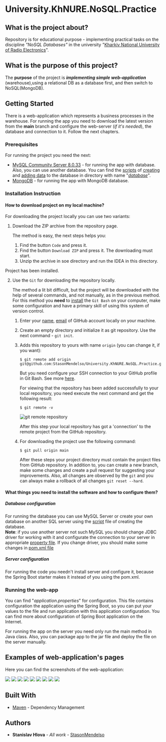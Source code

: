 # University.KhNURE.NoSQL.Practice

## What is the project about?

Repository is for educational purpose - implementing practical tasks on the discipline *"NoSQL Databases"* in
the university "[Kharkiv National University of Radio Electronics][1]".

## What is the purpose of this project?

The **purpose** of the project is ***implementing simple web-application*** (warehouse),using a relational DB as a
database first, and then switch to NoSQL(MongoDB).

## Getting Started

There is a web-application which represents a business processes in the warehouse.
For running the app you need to download the latest version from the **main** branch and configure the web-server (*if
it's needed*), the database and connection to it. Follow the next chapters.

### Prerequisites

For running the project you need the next:

* [MySQL Community Server 8.0.33](https://dev.mysql.com/) - for running the app with database. Also, you can use another
  database.
  You can find the [scripts](database/sql) of [creating](database/sql/creation_database.sql)
  and [adding data](database/sql/adding_data.sql) to the database in directory with name "*[database](database/sql)*".
* [MongoDB](https://www.mongodb.com/) - for running the app with MongoDB database.

### Installation Instruction

#### How to download project on my local machine?

For downloading the project locally you can use two variants:

1. Download the ZIP archive from the repository page.

   The method is easy, the next steps helps you:
    1. Find the button `Code` and press it.
    2. Find the button `Download ZIP` and press it. The downloading must start.
    3. Unzip the archive in soe directory and run the IDEA in this directory.

Project has been installed.

2. Use the `Git` for downloading the repository locally.

   The method a lit bit difficult, but the project will be downloaded with the help
   of several commands, and not manually, as in the previous method. For this method
   you **need** to [install][4] the `Git Bash` on your computer, make some configuration and have a primary skill of
   using this system of version control.
    1. Enter your [name][5], [email][6] of GitHub account locally on your machine.
    2. Create an empty directory and initialize it as git repository. Use the next
       command - `git init`.
    3. Adds this repository to yours with name `origin` (you can change it, if you want):
        ```
       $ git remote add origin git@github.com:StasonMendelso/University.KhNURE.NoSQL.Practice.git
       ```
       But you need configure your SSH connection to your GitHub profile in Git Bash. See more [here][7].

       For viewing that the repository has been added successfully to your local
       repository, you need execute the next command and get the following result:
       ```
       $ git remote -v
       ```
       ![git remote repository](readme/images/addRemoteOrigin.png)

       After this step your local repository has got a 'connection' to the remote
       project from the GitHub repository.
    4. For downloading the project use the following command:
       ```
       $ git pull origin main
       ```
       After these steps your project directory must contain the project files from
       GitHub repository. In addition to, you can create a new branch, make some
       changes and create a pull request for suggesting your improvements. Also, all
       changes are observed by the `git` and you can always make a rollback of
       all changes `git reset --hard`.

#### What things you need to install the software and how to configure them?

##### Database configuration

For running the database you can use MySQL Server or create your own database on another SQL server
using the [script](database/sql/creation_database.sql) file of creating the database.
<br>
**Note**: if you use another server not such
MySQL you should change JDBC driver for working with it and configurate the connection to your
server in appropriate [property file](src/main/resources/application.properties). If you change driver, you should
make some changes in [pom.xml file](pom.xml)
<br>

##### Server configuration

For running the code you needn't install server and configure it, because the Spring Boot starter
makes it instead of you using the pom.xml.

### Running the web-app

You can find "*application.properties*" for configuration. This file
contains configuration the application using the Spring Boot, so you can put your values to the file and
run
application with this application configuration. You can find more about configuration of Spring Boot application on
the Internet.

For running the app on the server you need only run the main method in Java class. Also, you can
package app to the jar file and deploy the file on the server manually.

## Examples of web-application's pages

Here you can find the screenshots of the web-application:

![](readme/images/web-application-examples/img.png)
![](readme/images/web-application-examples/img_1.png)
![](readme/images/web-application-examples/img_2.png)
![](readme/images/web-application-examples/img_3.png)
![](readme/images/web-application-examples/img_4.png)
![](readme/images/web-application-examples/img_5.png)
![](readme/images/web-application-examples/img_6.png)
![](readme/images/web-application-examples/img_7.png)
![](readme/images/web-application-examples/img_8.png)

## Built With

* [Maven](https://maven.apache.org/) - Dependency Management

## Authors

* **Stanislav Hlova** - *All
  work* - [StasonMendelso](https://github.com/StasonMendelso)

[1]:https://nure.ua/

[4]:https://git-scm.com/downloads

[5]:https://docs.github.com/en/get-started/getting-started-with-git/setting-your-username-in-git

[6]:https://docs.github.com/en/account-and-profile/setting-up-and-managing-your-personal-account-on-github/managing-email-preferences/setting-your-commit-email-address

[7]:https://docs.github.com/en/authentication/connecting-to-github-with-ssh
